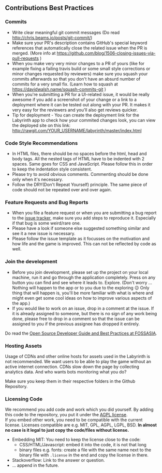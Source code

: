 ## Contributions Best Practices

### Commits
* Write clear meaningful git commit messages (Do read http://chris.beams.io/posts/git-commit/)
* Make sure your PR's description contains GitHub's special keyword references that automatically close the related issue when the PR is merged. (More info at https://github.com/blog/1506-closing-issues-via-pull-requests )
* When you make very very minor changes to a PR of yours (like for example fixing a failing travis build or some small style corrections or minor changes requested by reviewers) make sure you squash your commits afterwards so that you don't have an absurd number of commits for a very small fix. (Learn how to squash at https://davidwalsh.name/squash-commits-git )
* When you're submitting a PR for a UI-related issue, it would be really awesome if you add a screenshot of your change or a link to a deployment where it can be tested out along with your PR. It makes it very easy for the reviewers and you'll also get reviews quicker.
* Tip for deployment - You can create the deployment link for the Labyrinth app to check how your commited changes look, you can view the deployed site on this link: http://rawgit.com/YOUR_USERNAME/labyrinth/master/index.html

### Code Style Recommendations
* In HTML files, there should be no spaces before the html, head and body tags. All the nested tags of HTML have to be indented with 2 spaces. Same goes for CSS and JavaScript. Please follow this in order to keep the indentation style consistent.
* Please try to avoid obvious comments. Commenting should be done only when it's necessary.
* Follow the DRY(Don't Repeat Yourself) principle. The same piece of code should not be repeated over and over again.

### Feature Requests and Bug Reports
* When you file a feature request or when you are submitting a bug report to the [issue tracker](https://github.com/fossasia/labyrinth/issues), make sure you add steps to reproduce it. Especially if that bug is some weird/rare one.
* Please have a look if someone else suggested something similar and see it a new issue is necessary.
* Please follow the issue template as it focusses on the motivation and how life and the game is improved. This can not be reflected by code as well. 

### Join the development
* Before you join development, please set up the project on your local machine, run it and go through the application completely. Press on any button you can find and see where it leads to. Explore. (Don't worry ... Nothing will happen to the app or to you due to the exploring :wink: Only thing that will happen is, you'll be more familiar with what is where and might even get some cool ideas on how to improve various aspects of the app.)
* If you would like to work on an issue, drop in a comment at the issue. If it is already assigned to someone, but there is no sign of any work being done, please free to drop in a comment so that the issue can be assigned to you if the previous assignee has dropped it entirely.

Do read the [Open Source Developer Guide and Best Practices at FOSSASIA](https://blog.fossasia.org/open-source-developer-guide-and-best-practices-at-fossasia).

### Hosting Assets
Usage of CDNs and other online hosts for assets used in the Labyrinth is not recommended. 
We want users to be able to play the game without an active internet connection. CDNs slow down the page by collecting analytics data. And who wants bots monitoring what you do? 

Make sure you keep them in their respective folders in the Github Repository.

### Licensing Code
We recommend you add code and work which you did yourself. By adding this code to the repository, you put it under the [AGPL license](LICENSE).  
If you embed other work, you need to be compatible with the current license. Licenses compatible are e.g. MIT, GPL, AGPL, LGPL, BSD. **In almost no case is it legal to just copy the code/files without license.**
- Embedding MIT: You need to keep the license close to the code:
  - CSS/HTML/Javascript: embed it into the code, it is not that long
  - binary files e.g. fonts: create a file with the same name next to the binary file with `.license` in the end and copy the license in there.
- Stackoverflow: Link to the answer or question.
- ... append in the future.
